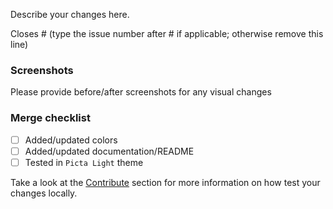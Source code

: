 Describe your changes here.

Closes # (type the issue number after # if applicable; otherwise remove this line)

### Screenshots

Please provide before/after screenshots for any visual changes

### Merge checklist

- [ ] Added/updated colors
- [ ] Added/updated documentation/README
- [ ] Tested in `Picta Light` theme

Take a look at the [Contribute](https://github.com/KurtBoehm/picta-vscode-theme#contribute) section for more information on how test your changes locally.
